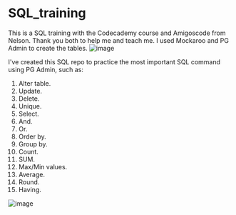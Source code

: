 # SQL_training
This is a SQL training with the Codecademy course and Amigoscode from Nelson. 
Thank you both to help me and teach me.
I used Mockaroo and PG Admin to create the tables. 
![image](https://user-images.githubusercontent.com/91019951/189802390-97779f61-6f77-42f1-8b2a-fbf397e1e7c1.png)

I've created this SQL repo to practice the most important SQL command using PG Admin, such as:

1. Alter table.
2. Update.
3. Delete.
4. Unique.
5. Select.
6. And.
7. Or.
8. Order by.
9. Group by.
10. Count.
11. SUM.
12. Max/Min values.
13. Average.
14. Round.
15. Having. 

![image](https://user-images.githubusercontent.com/91019951/190016745-70294fa7-2e23-4da0-8b5a-37a11365f8a4.png)



